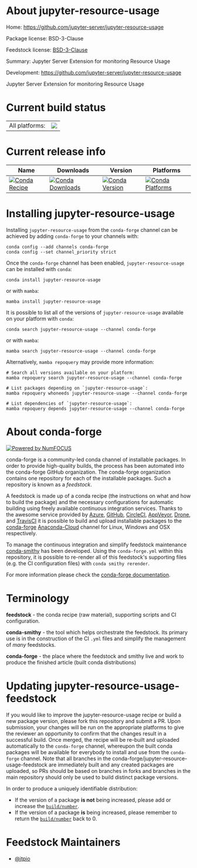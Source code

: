 About jupyter-resource-usage
============================

Home: https://github.com/jupyter-server/jupyter-resource-usage

Package license: BSD-3-Clause

Feedstock license: [BSD-3-Clause](https://github.com/conda-forge/jupyter-resource-usage-feedstock/blob/main/LICENSE.txt)

Summary: Jupyter Server Extension for monitoring Resource Usage

Development: https://github.com/jupyter-server/jupyter-resource-usage

Jupyter Server Extension for monitoring Resource Usage


Current build status
====================


<table><tr><td>All platforms:</td>
    <td>
      <a href="https://dev.azure.com/conda-forge/feedstock-builds/_build/latest?definitionId=11500&branchName=main">
        <img src="https://dev.azure.com/conda-forge/feedstock-builds/_apis/build/status/jupyter-resource-usage-feedstock?branchName=main">
      </a>
    </td>
  </tr>
</table>

Current release info
====================

| Name | Downloads | Version | Platforms |
| --- | --- | --- | --- |
| [![Conda Recipe](https://img.shields.io/badge/recipe-jupyter--resource--usage-green.svg)](https://anaconda.org/conda-forge/jupyter-resource-usage) | [![Conda Downloads](https://img.shields.io/conda/dn/conda-forge/jupyter-resource-usage.svg)](https://anaconda.org/conda-forge/jupyter-resource-usage) | [![Conda Version](https://img.shields.io/conda/vn/conda-forge/jupyter-resource-usage.svg)](https://anaconda.org/conda-forge/jupyter-resource-usage) | [![Conda Platforms](https://img.shields.io/conda/pn/conda-forge/jupyter-resource-usage.svg)](https://anaconda.org/conda-forge/jupyter-resource-usage) |

Installing jupyter-resource-usage
=================================

Installing `jupyter-resource-usage` from the `conda-forge` channel can be achieved by adding `conda-forge` to your channels with:

```
conda config --add channels conda-forge
conda config --set channel_priority strict
```

Once the `conda-forge` channel has been enabled, `jupyter-resource-usage` can be installed with `conda`:

```
conda install jupyter-resource-usage
```

or with `mamba`:

```
mamba install jupyter-resource-usage
```

It is possible to list all of the versions of `jupyter-resource-usage` available on your platform with `conda`:

```
conda search jupyter-resource-usage --channel conda-forge
```

or with `mamba`:

```
mamba search jupyter-resource-usage --channel conda-forge
```

Alternatively, `mamba repoquery` may provide more information:

```
# Search all versions available on your platform:
mamba repoquery search jupyter-resource-usage --channel conda-forge

# List packages depending on `jupyter-resource-usage`:
mamba repoquery whoneeds jupyter-resource-usage --channel conda-forge

# List dependencies of `jupyter-resource-usage`:
mamba repoquery depends jupyter-resource-usage --channel conda-forge
```


About conda-forge
=================

[![Powered by
NumFOCUS](https://img.shields.io/badge/powered%20by-NumFOCUS-orange.svg?style=flat&colorA=E1523D&colorB=007D8A)](https://numfocus.org)

conda-forge is a community-led conda channel of installable packages.
In order to provide high-quality builds, the process has been automated into the
conda-forge GitHub organization. The conda-forge organization contains one repository
for each of the installable packages. Such a repository is known as a *feedstock*.

A feedstock is made up of a conda recipe (the instructions on what and how to build
the package) and the necessary configurations for automatic building using freely
available continuous integration services. Thanks to the awesome service provided by
[Azure](https://azure.microsoft.com/en-us/services/devops/), [GitHub](https://github.com/),
[CircleCI](https://circleci.com/), [AppVeyor](https://www.appveyor.com/),
[Drone](https://cloud.drone.io/welcome), and [TravisCI](https://travis-ci.com/)
it is possible to build and upload installable packages to the
[conda-forge](https://anaconda.org/conda-forge) [Anaconda-Cloud](https://anaconda.org/)
channel for Linux, Windows and OSX respectively.

To manage the continuous integration and simplify feedstock maintenance
[conda-smithy](https://github.com/conda-forge/conda-smithy) has been developed.
Using the ``conda-forge.yml`` within this repository, it is possible to re-render all of
this feedstock's supporting files (e.g. the CI configuration files) with ``conda smithy rerender``.

For more information please check the [conda-forge documentation](https://conda-forge.org/docs/).

Terminology
===========

**feedstock** - the conda recipe (raw material), supporting scripts and CI configuration.

**conda-smithy** - the tool which helps orchestrate the feedstock.
                   Its primary use is in the construction of the CI ``.yml`` files
                   and simplify the management of *many* feedstocks.

**conda-forge** - the place where the feedstock and smithy live and work to
                  produce the finished article (built conda distributions)


Updating jupyter-resource-usage-feedstock
=========================================

If you would like to improve the jupyter-resource-usage recipe or build a new
package version, please fork this repository and submit a PR. Upon submission,
your changes will be run on the appropriate platforms to give the reviewer an
opportunity to confirm that the changes result in a successful build. Once
merged, the recipe will be re-built and uploaded automatically to the
`conda-forge` channel, whereupon the built conda packages will be available for
everybody to install and use from the `conda-forge` channel.
Note that all branches in the conda-forge/jupyter-resource-usage-feedstock are
immediately built and any created packages are uploaded, so PRs should be based
on branches in forks and branches in the main repository should only be used to
build distinct package versions.

In order to produce a uniquely identifiable distribution:
 * If the version of a package **is not** being increased, please add or increase
   the [``build/number``](https://docs.conda.io/projects/conda-build/en/latest/resources/define-metadata.html#build-number-and-string).
 * If the version of a package **is** being increased, please remember to return
   the [``build/number``](https://docs.conda.io/projects/conda-build/en/latest/resources/define-metadata.html#build-number-and-string)
   back to 0.

Feedstock Maintainers
=====================

* [@jtpio](https://github.com/jtpio/)

